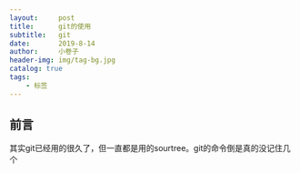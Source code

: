 ```yaml
---
layout:     post  
title:      git的使用
subtitle:   git
date:       2019-8-14
author:     小卷子
header-img: img/tag-bg.jpg
catalog: true
tags:
    - 标签
---
```


## 前言

其实git已经用的很久了，但一直都是用的sourtree。git的命令倒是真的没记住几个



